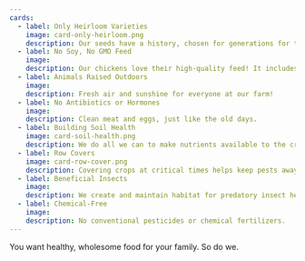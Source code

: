 ```yaml
---
cards:
  - label: Only Heirloom Varieties
    image: card-only-heirloom.png
    description: Our seeds have a history, chosen for generations for their beauty, flavor, and natural pest and disease resistance.
  - label: No Soy, No GMO Feed
    image: 
    description: Our chickens love their high-quality feed! It includes flax, whole grains and seeds, but no soy and no GMO grains.
  - label: Animals Raised Outdoors
    image: 
    description: Fresh air and sunshine for everyone at our farm!
  - label: No Antibiotics or Hormones
    image: 
    description: Clean meat and eggs, just like the old days.
  - label: Building Soil Health
    image: card-soil-health.png
    description: We do all we can to make nutrients available to the crops by adding probiotics for the beneficial soil microbes and by keeping tilling to a minimum.
  - label: Row Covers
    image: card-row-cover.png
    description: Covering crops at critical times helps keep pests away without using chemicals.
  - label: Beneficial Insects
    image: 
    description: We create and maintain habitat for predatory insect helpers.
  - label: Chemical-Free
    image: 
    description: No conventional pesticides or chemical fertilizers.
---
```


You want healthy, wholesome food for your family. So do we.
